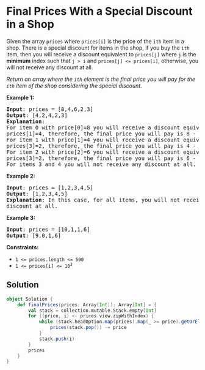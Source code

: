 # Final Prices With a Special Discount in a Shop

Given the array `prices` where `prices[i]` is the price of the `ith`
item in a shop. There is a special discount for items in the shop, if
you buy the `ith` item, then you will receive a discount equivalent to
`prices[j]` where `j` is the **minimum** index such that `j > i` and
`prices[j] <= prices[i]`, otherwise, you will not receive any discount
at all.

_Return an array where the `ith` element is the final price you will pay
for the `ith` item of the shop considering the special discount._

**Example 1:**

<pre>
<b>Input</b>: prices = [8,4,6,2,3]
<b>Output</b>: [4,2,4,2,3]
<b>Explanation</b>:
For item 0 with price[0]=8 you will receive a discount equivalent to
prices[1]=4, therefore, the final price you will pay is 8 - 4 = 4.
For item 1 with price[1]=4 you will receive a discount equivalent to
prices[3]=2, therefore, the final price you will pay is 4 - 2 = 2.
For item 2 with price[2]=6 you will receive a discount equivalent to
prices[3]=2, therefore, the final price you will pay is 6 - 2 = 4.
For items 3 and 4 you will not receive any discount at all.
</pre>

**Example 2:**

<pre>
<b>Input</b>: prices = [1,2,3,4,5]
<b>Output</b>: [1,2,3,4,5]
<b>Explanation</b>: In this case, for all items, you will not receive any
discount at all.
</pre>

**Example 3:**

<pre>
<b>Input</b>: prices = [10,1,1,6]
<b>Output</b>: [9,0,1,6]
</pre>

**Constraints:**

* `1 <= prices.length <= 500`
* <code>1 <= prices[i] <= 10<sup>3</sup></code>

## Solution

```scala
object Solution {
    def finalPrices(prices: Array[Int]): Array[Int] = {
        val stack = collection.mutable.Stack.empty[Int]
        for ((price, i) <- prices.view.zipWithIndex) {
            while (stack.headOption.map(prices).map(_ >= price).getOrElse(false)) {
                prices(stack.pop()) -= price
            }
            stack.push(i)
        }
        prices
    }
}
```
